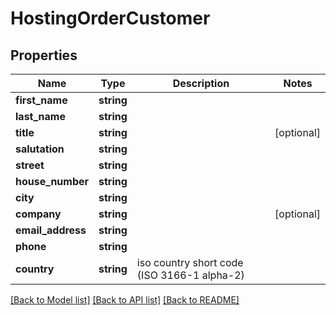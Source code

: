 # HostingOrderCustomer

## Properties
Name | Type | Description | Notes
------------ | ------------- | ------------- | -------------
**first_name** | **string** |  | 
**last_name** | **string** |  | 
**title** | **string** |  | [optional] 
**salutation** | **string** |  | 
**street** | **string** |  | 
**house_number** | **string** |  | 
**city** | **string** |  | 
**company** | **string** |  | [optional] 
**email_address** | **string** |  | 
**phone** | **string** |  | 
**country** | **string** | iso country short code (ISO 3166-1 alpha-2) | 

[[Back to Model list]](../../README.md#documentation-for-models) [[Back to API list]](../../README.md#documentation-for-api-endpoints) [[Back to README]](../../README.md)

